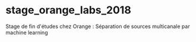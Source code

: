 # stage_orange_labs_2018
Stage de fin d'études chez Orange : Séparation de sources multicanale par machine learning
